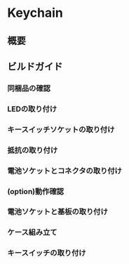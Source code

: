 # Keychain

## 概要

## ビルドガイド

### 同梱品の確認

### LEDの取り付け

### キースイッチソケットの取り付け

### 抵抗の取り付け

### 電池ソケットとコネクタの取り付け

### (option)動作確認

### 電池ソケットと基板の取り付け

### ケース組み立て

### キースイッチの取り付け
